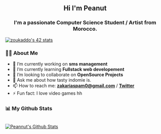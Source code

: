 <h2 align="center">Hi I'm Peanut</h2>
<h3 align="center">I'm a passionate Computer Science Student / Artist from Morocco.</h3>
<!---
<img src="https://i.imgur.com/Dxai41v.gif" width='550' height='300'  /> 
-->
<a href="https://github.com/oakoudad/badge42"><img src="https://badge.mediaplus.ma/darkgray/zoukaddo?UM6P=on" alt="zoukaddo's 42 stats" /></a>

### 🙋‍♂️ About Me

- 🔭 I’m currently working on **sms management**
- 🌱 I’m currently learning **Fullstack web developement**
- 👯 I’m looking to collaborate on **OpenSource Projects**
- 💬 Ask me about how tasty indomie is.
- 📫 How to reach me: **zakariaspam0@gmail.com** / **[Twitter](https://twitter.com/peanut_l9)**
- ⚡ Fun fact: I love video games hh


                                                                                                                   
 ### 📊 My Github Stats

  <br/>
    <a href="https://github.com/Peannut/github-readme-stats"><img alt="Peannut's Github Stats" src="https://github-readme-stats.vercel.app/api?username=Peannut&show_icons=true&count_private=true&theme=react&hide_border=true&bg_color=0D1117" /></a>
